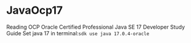 # JavaOcp17
Reading OCP Oracle Certified Professional Java SE 17 Developer Study Guide
Set java 17 in terminal:```sdk use java 17.0.4-oracle```
